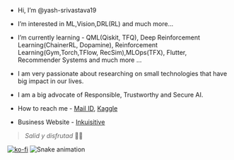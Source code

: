 * Hi, I’m @yash-srivastava19
* I’m interested in ML,Vision,DRL(RL) and much more... 
* I’m currently learning - QML(Qiskit, TFQ), Deep Reinforcement Learning(ChainerRL, Dopamine), Reinforcement Learning(Gym,Torch,TFlow, RecSim),MLOps(TFX), Flutter, Recommender Systems and much more ...
* I am very passionate about researching on small technologies that have big impact in our lives.
* I am a big advocate of Responsible, Trustworthy and Secure AI.
* How to reach me - [Mail ID](mailto:ysrivastava126@gmail.com?&cc=ysrivastava82@gmail.com&subject=Hi%20Yash%20from%20GitHub&body=Hi%20Yash%20I%20am%20%E2%80%A6%20and%20thanks%20for%20prefilling%20this%20email), [Kaggle](https://www.kaggle.com/yashsrivastava51213)

* Business Website - [Inkuisitive](https://www.inkuisitive.xyz/)
> *Salid y disfrutad* 🔴🔵

[![ko-fi](https://ko-fi.com/img/githubbutton_sm.svg)](https://ko-fi.com/P5P3B54O4)
![Snake animation](https://github.com/yash-srivastava19/github-readme/blob/output/github-contribution-snake.svg)
